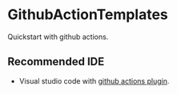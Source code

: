 # GithubActionTemplates
Quickstart with github actions.

## Recommended IDE

* Visual studio code with [github actions plugin](https://marketplace.visualstudio.com/items?itemName=cschleiden.vscode-github-actions).